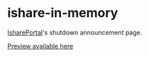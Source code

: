 # ishare-in-memory

[IsharePortal](https://github.com/heiswayi/ishareportal)'s shutdown announcement page.

[Preview available here](http://heiswayi.github.io/ishare-in-memory)
